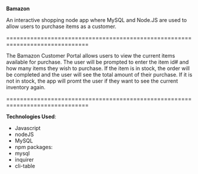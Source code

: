 **Bamazon**

An interactive shopping node app where MySQL and Node.JS are used to allow users to purchase items as a customer.

==============================================================================

The Bamazon Customer Portal allows users to view the current items available for purchase. The user will be prompted to enter the item id# and how many items they wish to purchase. If the item is in stock, the order will be completed and the user will see the total amount of their purchase. If it is not in stock, the app will promt the user if they want to see the current inventory again.

==============================================================================

**Technologies Used**:

* Javascript
* nodeJS
* MySQL
* npm packages:
* mysql
* inquirer
* cli-table